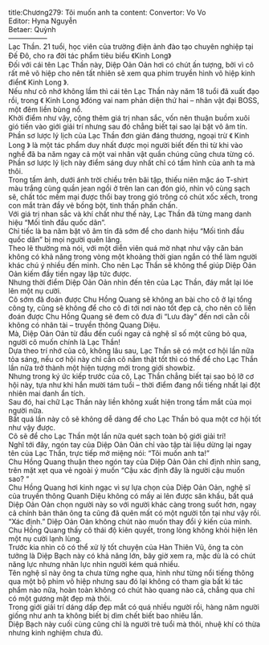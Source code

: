 title:Chương279: Tôi muốn anh ta
content:
Convertor: Vo Vo<br>Editor: Hyna Nguyễn<br>Betaer: Quỳnh<br>—————–<br>Lạc Thần. 21 tuổi, học viên của trường điện ảnh đào tạo chuyên nghiệp tại Đế Đô, cho ra đời tác phẩm tiêu biểu 《Kinh Long》<br>Đối với cái tên Lạc Thần này, Diệp Oản Oản hơi có chút ấn tượng, bởi vì cô rất mê võ hiệp cho nên tất nhiên sẽ xem qua phim truyền hình võ hiệp kinh điển《 Kinh Long 》.<br>Nếu như cô nhớ không lầm thì cái tên Lạc Thần này năm 18 tuổi đã xuất đạo rồi, trong 《 Kinh Long 》đóng vai nam phản diện thứ hai – nhân vật đại BOSS, một đêm liền bùng nổ.<br>Khởi điểm như vậy, cộng thêm giá trị nhan sắc, vốn nên thuận buồm xuôi gió tiến vào giới giải trí nhưng sau đó chẳng biết tại sao lại bặt vô âm tín.<br>Phần sơ lược lý lịch của Lạc Thần đơn giản đáng thương, ngoại trừ 《 Kinh Long 》 là một tác phẩm duy nhất được mọi người biết đến thì từ khi vào nghề đã ba năm ngay cả một vai nhân vật quần chúng cũng chưa từng có.<br>Phần sơ lược lý lịch này điểm sáng duy nhất chỉ có tấm hình của anh ta mà thôi.<br>Trong tấm ảnh, dưới ánh trời chiều trên bãi tập, thiếu niên mặc áo T-shirt màu trắng cùng quần jean ngồi ở trên lan can đón gió, nhìn vô cùng sạch sẽ, chất tóc mềm mại được thổi bay trong gió trông có chút xốc xếch, trong con mắt tràn đầy vẻ bồng bột, tinh thần phấn chấn.<br>Với giá trị nhan sắc và khí chất như thế này, Lạc Thần đã từng mang danh hiệu “Mối tình đầu quốc dân”.<br>Chỉ tiếc là ba năm bặt vô âm tín đã sớm để cho danh hiệu “Mối tình đầu quốc dân” bị mọi người quên lãng.<br>Theo lẽ thường mà nói, với một diễn viên quá mờ nhạt như vậy căn bản không có khả năng trong vòng một khoảng thời gian ngắn có thể làm người khác chú ý nhiều đến mình. Cho nên Lạc Thần sẽ không thể giúp Diệp Oản Oản kiếm đầy tiền ngay lập tức được.<br>Nhưng thời điểm Diệp Oản Oản nhìn đến tên của Lạc Thần, đáy mắt lại lóe lên một nụ cười.<br>Cô sớm đã đoán được Chu Hồng Quang sẽ không an bài cho cô ở lại tổng công ty, cũng sẽ không để cho cô đi tới nơi nào tốt đẹp cả, cho nên cô liền đoán được Chu Hồng Quang sẽ đem cô đưa đi “Lưu đày” đến nơi cằn cỗi không có nhân tài – truyền thông Quang Diệu.<br>Mà, Diệp Oản Oản từ đầu đến cuối ngay cả nghệ sĩ số một cũng bỏ qua, người cô muốn chính là Lạc Thần!<br>Dựa theo trí nhớ của cô, không lâu sau, Lạc Thần sẽ có một cơ hội lần nữa tỏa sáng, nếu cơ hội này chỉ cần cô nắm thật tốt thì có thể để cho Lạc Thần lần nữa trở thành một hiện tượng mới trong giới showbiz.<br>Nhưng trong ký ức kiếp trước của cô, Lạc Thần chẳng biết tại sao bỏ lỡ cơ hội này, tựa như khi hắn mười tám tuổi – thời điểm đang nổi tiếng nhất lại đột nhiên mai danh ẩn tích.<br>Sau đó, hai chữ Lạc Thần này liền không xuất hiện trong tầm mắt của mọi người nữa.<br>Bất quá lần này cô sẽ không dễ dàng để cho Lạc Thần bỏ qua một cơ hội tốt như vậy được.<br>Cô sẽ để cho Lạc Thần một lần nữa quét sạch toàn bộ giới giải trí!<br>Nghĩ tới đây, ngón tay của Diệp Oản Oản chỉ vào tập tài liệu dừng lại ngay tên của Lạc Thần, trực tiếp mở miệng nói: “Tôi muốn anh ta!”<br>Chu Hồng Quang thuận theo ngón tay của Diệp Oản Oản chỉ định nhìn sang, trên mặt xẹt qua vẻ ngoài ý muốn “Cậu xác định đây là người cậu muốn sao? “<br>Chu Hồng Quang hơi kinh ngạc vì sự lựa chọn của Diệp Oản Oản, nghệ sĩ của truyền thông Quanh Diệu không có mấy ai lên được sân khấu, bất quá Diệp Oản Oản chọn người này so với người khác càng trong suốt hơn, ngay cả chính bản thân ông ta cũng đã quên mất có một người tồn tại như vậy rồi.<br>“Xác định.” Diệp Oản Oản không chút nào muốn thay đổi ý kiến của mình.<br>Chu Hồng Quang thấy cô thái độ kiên quyết, trong lòng không khỏi hiện lên một nụ cười lạnh lùng.<br>Trước kia nhìn cô có thể xử lý tốt chuyện của Hàn Thiên Vũ, ông ta còn tưởng là Diệp Bạch này có khả năng lớn, bây giờ xem ra, mặc dù là có chút năng lực nhưng nhãn lực nhìn người kém quá nhiều.<br>Tên nghệ sĩ này ông ta chưa từng nghe qua, hình như từng nổi tiếng thông qua một bộ phim võ hiệp nhưng sau đó lại không có tham gia bất kì tác phẩm nào nữa, hoàn toàn không có chút hào quang nào cả, chẳng qua chỉ có một gương mặt đẹp mà thôi.<br>Trong giới giải trí dáng dấp đẹp mắt có quá nhiều người rồi, hàng năm người giống như anh ta không biết bị dìm chết biết bao nhiêu lần.<br>Diệp Bạch này cuối cùng cũng chỉ là người trẻ tuổi mà thôi, nhuệ khí có thừa nhưng kinh nghiệm chưa đủ.